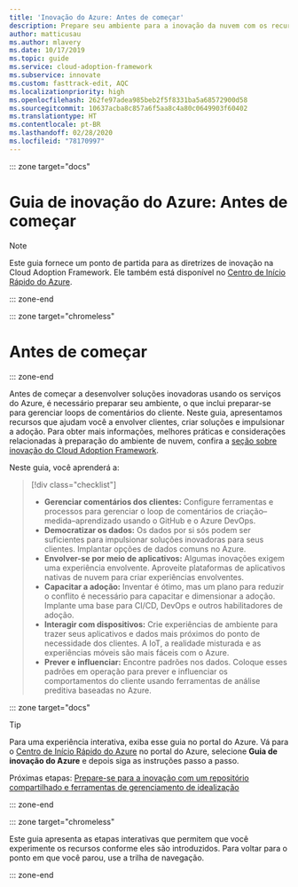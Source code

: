 ```yaml
---
title: 'Inovação do Azure: Antes de começar'
description: Prepare seu ambiente para a inovação da nuvem com os recursos do Azure que ajudam a engajar os clientes, criar soluções e impulsionar a adoção.
author: matticusau
ms.author: mlavery
ms.date: 10/17/2019
ms.topic: guide
ms.service: cloud-adoption-framework
ms.subservice: innovate
ms.custom: fasttrack-edit, AQC
ms.localizationpriority: high
ms.openlocfilehash: 262fe97adea985beb2f5f8331ba5a68572900d58
ms.sourcegitcommit: 10637acba8c857a6f5aa8c4a80c0649903f60402
ms.translationtype: HT
ms.contentlocale: pt-BR
ms.lasthandoff: 02/28/2020
ms.locfileid: "78170997"
---
```

::: zone target="docs"

# <a name="azure-innovation-guide-before-you-start"></a>Guia de inovação do Azure: Antes de começar

> [!NOTE]
> Este guia fornece um ponto de partida para as diretrizes de inovação na Cloud Adoption Framework. Ele também está disponível no [Centro de Início Rápido do Azure](https://portal.azure.com/?feature.quickstart=true#blade/Microsoft_Azure_Resources/QuickstartCenterBlade).

::: zone-end

::: zone target="chromeless"

# <a name="before-you-start"></a>Antes de começar

::: zone-end

Antes de começar a desenvolver soluções inovadoras usando os serviços do Azure, é necessário preparar seu ambiente, o que inclui preparar-se para gerenciar loops de comentários do cliente. Neste guia, apresentamos recursos que ajudam você a envolver clientes, criar soluções e impulsionar a adoção. Para obter mais informações, melhores práticas e considerações relacionadas à preparação do ambiente de nuvem, confira a [seção sobre inovação do Cloud Adoption Framework](../index.md).

Neste guia, você aprenderá a:

> [!div class="checklist"]
>
> - **Gerenciar comentários dos clientes:** Configure ferramentas e processos para gerenciar o loop de comentários de criação–medida–aprendizado usando o GitHub e o Azure DevOps.
> - **Democratizar os dados:** Os dados por si sós podem ser suficientes para impulsionar soluções inovadoras para seus clientes. Implantar opções de dados comuns no Azure.
> - **Envolver-se por meio de aplicativos:** Algumas inovações exigem uma experiência envolvente. Aproveite plataformas de aplicativos nativas de nuvem para criar experiências envolventes.
> - **Capacitar a adoção:** Inventar é ótimo, mas um plano para reduzir o conflito é necessário para capacitar e dimensionar a adoção. Implante uma base para CI/CD, DevOps e outros habilitadores de adoção.
> - **Interagir com dispositivos:** Crie experiências de ambiente para trazer seus aplicativos e dados mais próximos do ponto de necessidade dos clientes. A IoT, a realidade misturada e as experiências móveis são mais fáceis com o Azure.
> - **Prever e influenciar:** Encontre padrões nos dados. Coloque esses padrões em operação para prever e influenciar os comportamentos do cliente usando ferramentas de análise preditiva baseadas no Azure.

::: zone target="docs"

> [!TIP]
> Para uma experiência interativa, exiba esse guia no portal do Azure. Vá para o [Centro de Início Rápido do Azure](https://portal.azure.com/?feature.quickstart=true#blade/Microsoft_Azure_Resources/QuickstartCenterBlade) no portal do Azure, selecione **Guia de inovação do Azure** e depois siga as instruções passo a passo.

Próximas etapas: [Prepare-se para a inovação com um repositório compartilhado e ferramentas de gerenciamento de idealização](./adoption.md)

::: zone-end

::: zone target="chromeless"

Este guia apresenta as etapas interativas que permitem que você experimente os recursos conforme eles são introduzidos. Para voltar para o ponto em que você parou, use a trilha de navegação.

::: zone-end
